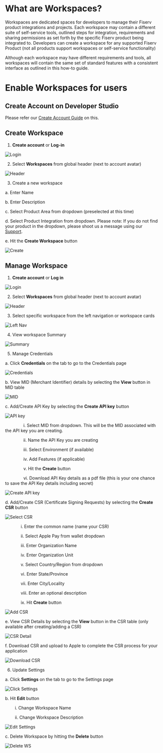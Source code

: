 # What are Workspaces?

Workspaces are dedicated spaces for developers to manage their Fiserv product integrations and projects. Each workspace may contain a different suite of self-service tools, outlined steps for integration, requirements and sharing permissions as set forth by the specific Fiserv product being integrated to. Developers can create a workspace for any supported Fiserv Product (not all products support workspaces or self-service functionality)

Although each workspace may have different requirements and tools, all workspaces will contain the same set of standard features with a consistent interface as outlined in this how-to guide.


# Enable Workspaces for users

## Create Account on Developer Studio
Please refer our [Create Account Guide](?path=/create-account-on-developer-studio.md/) on this.


## Create Workspace
1. **Create account** or **Log-in**

![Login](./images/workspace_how_to_create_1.png "Login")

2. Select **Workspaces** from global header (next to account avatar)

![Header](./images/workspace_how_to_create_2.png "Header")

3. Create a new workspace

  a. Enter Name

  b. Enter Description

  c. Select Product Area from dropdown (preselected at this time)

  d. Select Product Integration from dropdown.
   Please note: If you do not find your product in the dropdown, please shoot us a message using our [Support](https://github.com/fiserv/support/issues).

  e. Hit the **Create Workspace** button

![Create](./images/workspace_how_to_create_3.png "Create")


## Manage Workspace
1. **Create account** or **Log in**

![Login](./images/workspace_how_to_manage_1.png "Login")

2. Select **Workspaces** from global header (next to account avatar)

![Header](./images/workspace_how_to_manage_2.png "Header")

3. Select specific workspace from the left navigation or workspace cards

![Left Nav](./images/workspace_how_to_manage_3.png "Left Nav")

4. View workspace Summary

![Summary](./images/workspace_how_to_manage_4.png "Summary")

5. Manage Credentials

  a. Click **Credentials** on the tab to go to the Credentials page
  
![Credentials](./images/workspace_how_to_manage_5.png "Credentials")
  
  b. View MID (Merchant Identifier) details by selecting the **View** button in MID table
  
![MID](./images/workspace_how_to_manage_6.png "MID")
  
  c. Add/Create API Key by selecting the **Create API key** button
  
![API key](./images/workspace_how_to_manage_7.png "API key")
  
&emsp;&emsp;&emsp;&emsp; i. Select MID from dropdown. This will be the MID associated with the API key you are creating.

&emsp;&emsp;&emsp;&emsp; ii. Name the API Key you are creating

&emsp;&emsp;&emsp;&emsp; iii. Select Environment (if available)

&emsp;&emsp;&emsp;&emsp; iv. Add Features (if applicable)

&emsp;&emsp;&emsp;&emsp; v. Hit the **Create** button
    
&emsp;&emsp;&emsp;&emsp; vi. Download API Key details as a pdf file (this is your one chance to save the API Key details including secret)

![Create API key](./images/workspace_how_to_manage_8.png "Create API key")
  
  d. Add/Create CSR (Certificate Signing Requests) by selecting the **Create CSR** button
  
![Select CSR](./images/workspace_how_to_manage_9.png "Select CSR")
  
&nbsp;&nbsp;&nbsp;&nbsp;&nbsp;&nbsp;&nbsp;&nbsp;&nbsp;&nbsp;&nbsp;&nbsp; i. Enter the common name (name your CSR)
    
&nbsp;&nbsp;&nbsp;&nbsp;&nbsp;&nbsp;&nbsp;&nbsp;&nbsp;&nbsp;&nbsp;&nbsp; ii. Select Apple Pay from wallet dropdown

&nbsp;&nbsp;&nbsp;&nbsp;&nbsp;&nbsp;&nbsp;&nbsp;&nbsp;&nbsp;&nbsp;&nbsp; iii. Enter Organization Name

&nbsp;&nbsp;&nbsp;&nbsp;&nbsp;&nbsp;&nbsp;&nbsp;&nbsp;&nbsp;&nbsp;&nbsp; iv. Enter Organization Unit

&nbsp;&nbsp;&nbsp;&nbsp;&nbsp;&nbsp;&nbsp;&nbsp;&nbsp;&nbsp;&nbsp;&nbsp; v. Select Country/Region from dropdown

&nbsp;&nbsp;&nbsp;&nbsp;&nbsp;&nbsp;&nbsp;&nbsp;&nbsp;&nbsp;&nbsp;&nbsp; vi. Enter State/Province

&nbsp;&nbsp;&nbsp;&nbsp;&nbsp;&nbsp;&nbsp;&nbsp;&nbsp;&nbsp;&nbsp;&nbsp; vii. Enter City/Locality

&nbsp;&nbsp;&nbsp;&nbsp;&nbsp;&nbsp;&nbsp;&nbsp;&nbsp;&nbsp;&nbsp;&nbsp; viii. Enter an optional description

&nbsp;&nbsp;&nbsp;&nbsp;&nbsp;&nbsp;&nbsp;&nbsp;&nbsp;&nbsp;&nbsp;&nbsp; ix. Hit **Create** button

![Add CSR](./images/workspace_how_to_manage_10.png "Add CSR")
  
  e. View CSR Details by selecting the **View** button in the CSR table (only available after creating/adding a CSR)
  
![CSR Detail](./images/workspace_how_to_manage_11.png "CSR Detail")
  
  f. Download CSR and upload to Apple to complete the CSR process for your application
    
![Download CSR](./images/workspace_how_to_manage_12.png "Download CSR")

6. Update Settings

  a. Click **Settings** on the tab to go to the Settings page
    
![Click Settings](./images/workspace_how_to_manage_13.png "Click Settings")
  
  b. Hit **Edit** button
  
&emsp;&emsp; i. Change Workspace Name

&emsp;&emsp; ii. Change Workspace Description
  
![Edit Settings](./images/workspace_how_to_manage_14.png "Edit Settings")
  
  c. Delete Workspace by hitting the **Delete** button
    
![Delete WS](./images/workspace_how_to_manage_15.png "Delete WS")



